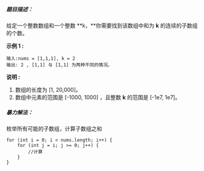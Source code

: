 ##### 题目描述：

给定一个整数数组和一个整数 **k，**你需要找到该数组中和为 **k** 的连续的子数组的个数。

**示例 1 :**

```
输入:nums = [1,1,1], k = 2
输出: 2 , [1,1] 与 [1,1] 为两种不同的情况。
```

**说明 :**

1. 数组的长度为 [1, 20,000]。
2. 数组中元素的范围是 [-1000, 1000] ，且整数 **k** 的范围是 [-1e7, 1e7]。





##### 暴力解法：

枚举所有可能的子数组，计算子数组之和

```
for (int i = 0; i < nums.length; i++) {
	for (int j = i; j >= 0; j++) {
		//计算
	}
}
```



